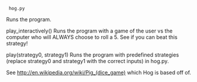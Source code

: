      hog.py

Runs the program.

play_interactively()
Runs the program with a game of the user vs the computer who will ALWAYS choose to roll a 5. See if you can beat this strategy!

play(strategy0, strategy1)
Runs the program with predefined strategies (replace strategy0 and strategy1 with the correct inputs) in hog.py.

See http://en.wikipedia.org/wiki/Pig_(dice_game) which Hog is based off of.
